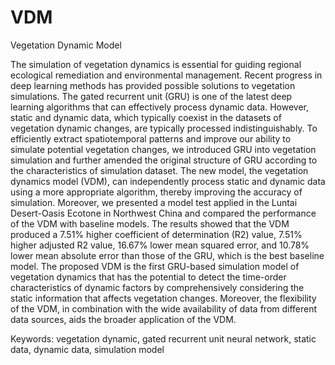 # VDM


Vegetation Dynamic Model


The simulation of vegetation dynamics is essential for guiding regional ecological remediation and environmental management. Recent progress in deep learning methods has provided possible solutions to vegetation simulations. The gated recurrent unit (GRU) is one of the latest deep learning algorithms that can effectively process dynamic data. However, static and dynamic data, which typically coexist in the datasets of vegetation dynamic changes, are typically processed indistinguishably. To efficiently extract spatiotemporal patterns and improve our ability to simulate potential vegetation changes, we introduced GRU into vegetation simulation and further amended the original structure of GRU according to the characteristics of simulation dataset. The new model, the vegetation dynamics model (VDM), can independently process static and dynamic data using a more appropriate algorithm, thereby improving the accuracy of simulation. Moreover, we presented a model test applied in the Luntai Desert-Oasis Ecotone in Northwest China and compared the performance of the VDM with baseline models. The results showed that the VDM produced a 7.51% higher coefficient of determination (R2) value, 7.51% higher adjusted R2 value, 16.67% lower mean squared error, and 10.78% lower mean absolute error than those of the GRU, which is the best baseline model. The proposed VDM is the first GRU-based simulation model of vegetation dynamics that has the potential to detect the time-order characteristics of dynamic factors by comprehensively considering the static information that affects vegetation changes. Moreover, the flexibility of the VDM, in combination with the wide availability of data from different data sources, aids the broader application of the VDM. 


Keywords: vegetation dynamic, gated recurrent unit neural network, static data, dynamic data, simulation model 

